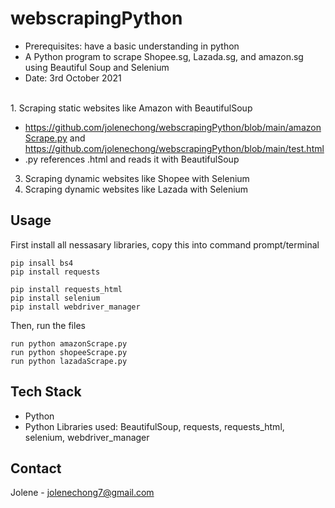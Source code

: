 # webscrapingPython
- Prerequisites: have a basic understanding in python
- A Python program to scrape Shopee.sg, Lazada.sg, and amazon.sg using Beautiful Soup and Selenium
- Date: 3rd October 2021

<br>
1. Scraping static websites like Amazon with BeautifulSoup

- https://github.com/jolenechong/webscrapingPython/blob/main/amazonScrape.py and https://github.com/jolenechong/webscrapingPython/blob/main/test.html
- .py references .html and reads it with BeautifulSoup
3. Scraping dynamic websites like Shopee with Selenium
4. Scraping dynamic websites like Lazada with Selenium


## Usage
First install all nessasary libraries, copy this into command prompt/terminal
```
pip insall bs4
pip install requests

pip install requests_html
pip install selenium
pip install webdriver_manager
```
Then, run the files
```
run python amazonScrape.py
run python shopeeScrape.py
run python lazadaScrape.py
```

## Tech Stack
- Python
- Python Libraries used: BeautifulSoup, requests, requests_html, selenium, webdriver_manager

## Contact
Jolene - [jolenechong7@gmail.com](mailto:jolenechong7@gmail.com)
